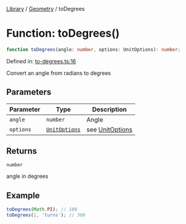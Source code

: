 <!-- markdownlint-disable -->
<!-- cspell: disable -->
[Library](../index.md) / [Geometry](./index.md) / toDegrees

# Function: toDegrees()

```ts
function toDegrees(angle: number, options: UnitOptions): number;
```

Defined in: [to-degrees.ts:16](https://github.com/technobuddha/library/blob/main/src/to-degrees.ts#L16)

Convert an angle from radians to degrees

## Parameters

| Parameter | Type | Description |
| ------ | ------ | ------ |
| `angle` | `number` | Angle |
| `options` | [`UnitOptions`](UnitOptions.md) | see [UnitOptions](UnitOptions.md) |

## Returns

`number`

angle in degrees

## Example

```typescript
toDegrees(Math.PI); // 180
toDegrees(1, 'turns'); // 360
```

